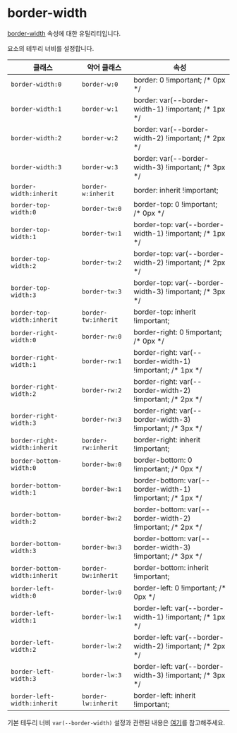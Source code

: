 # border-width

[border-width](https://developer.mozilla.org/en-US/docs/Web/CSS/border-width) 속성에 대한 유틸리티입니다.

요소의 테두리 너비를 설정합니다.

<table>
  <thead>
    <tr>
      <th scope="col">클래스</th>
      <th scope="col">약어 클래스</th>
      <th scope="col">속성</th>
    </tr>
  </thead>
  <tbody>
<tr>
  <td><code>border-width:0</code></td>
  <td><code>border-w:0</code></td>
  <td><span class="code">border: 0 !important;</span> <span class="c:weak">/* 0px */</span></td>
</tr>

<tr>
  <td><code>border-width:1</code></td>
  <td><code>border-w:1</code></td>
  <td><span class="code">border: var(--border-width-1) !important;</span> <span class="c:weak">/* 1px */</span></td>
</tr>

<tr>
  <td><code>border-width:2</code></td>
  <td><code>border-w:2</code></td>
  <td><span class="code">border: var(--border-width-2) !important;</span> <span class="c:weak">/* 2px */</span></td>
</tr>

<tr>
  <td><code>border-width:3</code></td>
  <td><code>border-w:3</code></td>
  <td><span class="code">border: var(--border-width-3) !important;</span> <span class="c:weak">/* 3px */</span></td>
</tr>

<tr>
  <td><code>border-width:inherit</code></td>
  <td><code>border-w:inherit</code></td>
  <td><span class="code">border: inherit !important;</span></td>
</tr>

<tr>
  <td><code>border-top-width:0</code></td>
  <td><code>border-tw:0</code></td>
  <td><span class="code">border-top: 0 !important;</span> <span class="c:weak">/* 0px */</span></td>
</tr>

<tr>
  <td><code>border-top-width:1</code></td>
  <td><code>border-tw:1</code></td>
  <td><span class="code">border-top: var(--border-width-1) !important;</span> <span class="c:weak">/* 1px */</span></td>
</tr>

<tr>
  <td><code>border-top-width:2</code></td>
  <td><code>border-tw:2</code></td>
  <td><span class="code">border-top: var(--border-width-2) !important;</span> <span class="c:weak">/* 2px */</span></td>
</tr>

<tr>
  <td><code>border-top-width:3</code></td>
  <td><code>border-tw:3</code></td>
  <td><span class="code">border-top: var(--border-width-3) !important;</span> <span class="c:weak">/* 3px */</span></td>
</tr>

<tr>
  <td><code>border-top-width:inherit</code></td>
  <td><code>border-tw:inherit</code></td>
  <td><span class="code">border-top: inherit !important;</span></td>
</tr>

<tr>
  <td><code>border-right-width:0</code></td>
  <td><code>border-rw:0</code></td>
  <td><span class="code">border-right: 0 !important;</span> <span class="c:weak">/* 0px */</span></td>
</tr>

<tr>
  <td><code>border-right-width:1</code></td>
  <td><code>border-rw:1</code></td>
  <td><span class="code">border-right: var(--border-width-1) !important;</span> <span class="c:weak">/* 1px */</span></td>
</tr>

<tr>
  <td><code>border-right-width:2</code></td>
  <td><code>border-rw:2</code></td>
  <td><span class="code">border-right: var(--border-width-2) !important;</span> <span class="c:weak">/* 2px */</span></td>
</tr>

<tr>
  <td><code>border-right-width:3</code></td>
  <td><code>border-rw:3</code></td>
  <td><span class="code">border-right: var(--border-width-3) !important;</span> <span class="c:weak">/* 3px */</span></td>
</tr>

<tr>
  <td><code>border-right-width:inherit</code></td>
  <td><code>border-rw:inherit</code></td>
  <td><span class="code">border-right: inherit !important;</span></td>
</tr>
<tr>
  <td><code>border-bottom-width:0</code></td>
  <td><code>border-bw:0</code></td>
  <td><span class="code">border-bottom: 0 !important;</span> <span class="c:weak">/* 0px */</span></td>
</tr>

<tr>
  <td><code>border-bottom-width:1</code></td>
  <td><code>border-bw:1</code></td>
  <td><span class="code">border-bottom: var(--border-width-1) !important;</span> <span class="c:weak">/* 1px */</span></td>
</tr>

<tr>
  <td><code>border-bottom-width:2</code></td>
  <td><code>border-bw:2</code></td>
  <td><span class="code">border-bottom: var(--border-width-2) !important;</span> <span class="c:weak">/* 2px */</span></td>
</tr>

<tr>
  <td><code>border-bottom-width:3</code></td>
  <td><code>border-bw:3</code></td>
  <td><span class="code">border-bottom: var(--border-width-3) !important;</span> <span class="c:weak">/* 3px */</span></td>
</tr>

<tr>
  <td><code>border-bottom-width:inherit</code></td>
  <td><code>border-bw:inherit</code></td>
  <td><span class="code">border-bottom: inherit !important;</span></td>
</tr>

<tr>
  <td><code>border-left-width:0</code></td>
  <td><code>border-lw:0</code></td>
  <td><span class="code">border-left: 0 !important;</span> <span class="c:weak">/* 0px */</span></td>
</tr>

<tr>
  <td><code>border-left-width:1</code></td>
  <td><code>border-lw:1</code></td>
  <td><span class="code">border-left: var(--border-width-1) !important;</span> <span class="c:weak">/* 1px */</span></td>
</tr>

<tr>
  <td><code>border-left-width:2</code></td>
  <td><code>border-lw:2</code></td>
  <td><span class="code">border-left: var(--border-width-2) !important;</span> <span class="c:weak">/* 2px */</span></td>
</tr>

<tr>
  <td><code>border-left-width:3</code></td>
  <td><code>border-lw:3</code></td>
  <td><span class="code">border-left: var(--border-width-3) !important;</span> <span class="c:weak">/* 3px */</span></td>
</tr>

<tr>
  <td><code>border-left-width:inherit</code></td>
  <td><code>border-lw:inherit</code></td>
  <td><span class="code">border-left: inherit !important;</span></td>
</tr>

  </tbody>

</table>

기본 테두리 너비 `var(--border-width)` 설정과 관련된 내용은 [여기](../../variables/border-width.md)를 참고해주세요.
